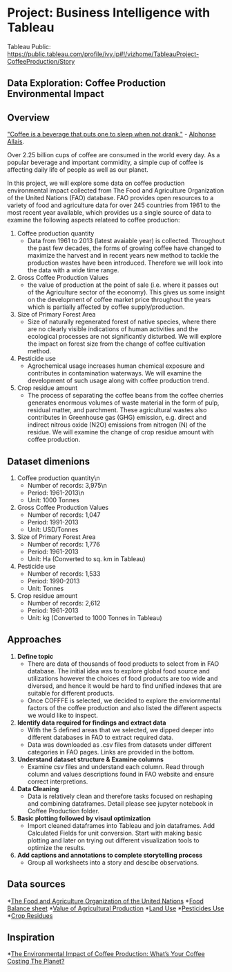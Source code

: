 # Project: Business Intelligence with Tableau
Tableau Public: https://public.tableau.com/profile/ivy.ip#!/vizhome/TableauProject-CoffeeProduction/Story

## Data Exploration: Coffee Production Environmental Impact

## Overview

["Coffee is a beverage that puts one to sleep when not drank."](https://www.thebaristalife.com/blogs/blog/barista-lifes-top-117-coffee-quotes) - [Alphonse Allais](https://en.wikipedia.org/wiki/Alphonse_Allais). 

Over 2.25 billion cups of coffee are consumed in the world every day. As a popular beverage and important commidity, a simple cup of coffee is affecting daily life of people as well as our planet. 

In this project, we will explore some data on coffee production environmental impact collected from The Food and Agriculture Organization of the United Nations (FAO) database. FAO provides open resources to a variety of food and agriculture data for over 245 countries from 1961 to the most recent year available, which provides us a single source of data to examine the following aspects relateed to coffee production:

1. Coffee production quantity 
    - Data from 1961 to 2013 (latest avaiable year) is collected. Throughout the past few decades, the forms of growing coffee have changed to maximize the harvest and in recent years new method to tackle the production wastes have been introduced. Therefore we will look into the data with a wide time range. 
2. Gross Coffee Production Values 
    - the value of production at the point of sale (i.e. where it passes out of the Agriculture sector of the economy). This gives us some insight on the development of coffee market price throughout the years which is partially affected by coffee supply/production. 
3. Size of Primary Forest Area 
    - Size of naturally regenerated forest of native species, where there are no clearly visible indications of human activities and the ecological processes are not significantly disturbed. We will explore the impact on forest size from the change of coffee cultivation method. 
4. Pesticide use 
    - Agrochemical usage increases human chemical exposure and contributes in contamination waterways. We will examine the development of such usage along with coffee production trend. 
5. Crop residue amount  
    - The process of separating the coffee beans from the coffee cherries generates enormous volumes of waste material in the form of pulp, residual matter, and parchment. These agricultural wastes also contributes in Greenhouse gas (GHG) emission, e.g. direct and indirect nitrous oxide (N2O) emissions from nitrogen (N) of the residue. We will examine the change of crop residue amount with coffee production. 



## Dataset dimenions
1. Coffee production quantity\n
    - Number of records: 3,975\n
    - Period: 1961-2013\n
    - Unit: 1000 Tonnes
2. Gross Coffee Production Values 
    - Number of records: 1,047
    - Period: 1991-2013
    - Unit: USD/Tonnes
3. Size of Primary Forest Area 
    - Number of records: 1,776
    - Period: 1961-2013
    - Unit: Ha (Converted to sq. km in Tableau)
4. Pesticide use 
    - Number of records: 1,533
    - Period: 1990-2013
    - Unit: Tonnes
5. Crop residue amount  
    - Number of records: 2,612
    - Period: 1961-2013
    - Unit: kg (Converted to 1000 Tonnes in Tableau)



## Approaches 

1. **Define topic**
    - There are data of thousands of food products to select from in FAO database. The initial idea was to explore global food source and utilizations however the choices of food products are too wide and diversed, and hence it would be hard to find unified indexes that are suitable for different products. 
    - Once COFFFE is selected, we decided to explore the enviornmental factors of the coffee production and also listed the different aspects we would like to inspect. 
2. **Identify data required for findings and extract data**
    - With the 5 defined areas that we selected, we dipped deeper into different databases in FAO to extract required data. 
    - Data was downloaded as .csv files from datasets under different categories in FAO pages. Links are provided in the bottom. 
3. **Understand dataset structure & Examine columns**
    - Examine csv files and understand each column. Read through column and values descriptions found in FAO website and ensure correct interpretions.
4. **Data Cleaning**
    - Data is relatively clean and therefore tasks focused on reshaping and combining dataframes. Detail please see jupyter notebook in Coffee Production folder. 
5. **Basic plotting followed by visaul optimization**
    - Import cleaned dataframes into Tableau and join dataframes. Add Calculated Fields for unit conversion. Start with making basic plotting and later on trying out different visualization tools to optimize the results. 
6. **Add captions and annotations to complete storytelling process**
    - Group all worksheets into a story and descibe observations. 



## Data sources
*[The Food and Agriculture Organization of the United Nations](http://www.fao.org/home/en)
*[Food Balance sheet](http://www.fao.org/faostat/en/#data/FBS) 
*[Value of Agricultural Production](http://www.fao.org/faostat/en/#data/QV)
*[Land Use](http://www.fao.org/faostat/en/#data/RL)
*[Pesticides Use](http://www.fao.org/faostat/en/#data/RP)
*[Crop Residues](http://www.fao.org/faostat/en/#data/GA)



## Inspiration
*[The Environmental Impact of Coffee Production: What’s Your Coffee Costing The Planet?](https://www.sustainablebusinesstoolkit.com/environmental-impact-coffee-trade/)
